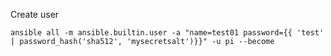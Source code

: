 Create user 

    ansible all -m ansible.builtin.user -a "name=test01 password={{ 'test' | password_hash('sha512', 'mysecretsalt')}}" -u pi --become
